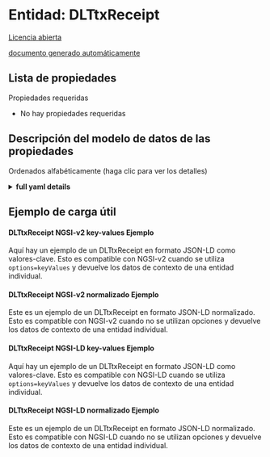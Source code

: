 Entidad: DLTtxReceipt  
=====================  
[Licencia abierta](https://github.com/smart-data-models//dataModel.DistributedLedgerTech/blob/master/DLTtxReceipt/LICENSE.md)  
[documento generado automáticamente](https://docs.google.com/presentation/d/e/2PACX-1vTs-Ng5dIAwkg91oTTUdt8ua7woBXhPnwavZ0FxgR8BsAI_Ek3C5q97Nd94HS8KhP-r_quD4H0fgyt3/pub?start=false&loop=false&delayms=3000#slide=id.gb715ace035_0_60)  

## Lista de propiedades  

Propiedades requeridas  
- No hay propiedades requeridas  ## Descripción del modelo de datos de las propiedades  
Ordenados alfabéticamente (haga clic para ver los detalles)  
<details><summary><strong>full yaml details</strong></summary>    
```yaml  
DLTtxReceipt:    
  description: 'Description of the data model.'    
  properties:    
    TxReceipts:    
      description: 'Transaction Receipt'    
      properties:    
        blockHash:    
          description: 'Property. Model:''https://schema.org/Text''. Hash of the block of the transaction'    
          type: string    
        blockNumber:    
          description: 'Property. Model:''https://schema.org/Number''. Block number of the transaction'    
          minimum: 0    
          type: integer    
        contractAddress:    
          description: 'Property. Model:''https://schema.org/Text''. Contract address created, if the transaction was a contract creation, otherwise null'    
          type: string    
        cumulativeGasUsed:    
          description: 'Property. Model:''https://schema.org/Number''. Total amount of gas used when this transaction was executed in the block'    
          minimum: 0    
          type: integer    
        dltType:    
          description: 'Property. Model:''https://schema.org/Text''. Enum:''eth, iota''. type of DLT used by the transaction'    
          enum:    
            - eth    
            - iota    
          type: string    
        from:    
          description: 'Property. Model:''https://schema.org/Text''. Account Address of the user/service responsible to submit the transaction (address of the msg.sender)'    
          type: string    
        gasUsed:    
          description: 'Property. Model:''https://schema.org/Number''. The amount of gas used by this specific transaction'    
          minimum: 0    
          type: integer    
        keys:    
          description: 'Property. Payload keys used in transaction payload'    
          items:    
            type: string    
          type: array    
        logs:    
          description: 'Property. A log record can be used to describe an event within a smart contract (Ethereum)'    
          properties:    
            blockHash:    
              description: 'Property. Model:''https://schema.org/Text''. Hash of the block where this log was in'    
              type: string    
            blockNumber:    
              description: 'Property. Model:''https://schema.org/Number''. The block number where this log was in. null when its pending. null when its pending log'    
              minimum: 0    
              type: integer    
            data:    
              description: 'Property. Model:''https://schema.org/Text''. Contains one or more 32 Bytes non-indexed arguments of the log'    
              type: string    
            id:    
              description: 'Property. Model:''https://schema.org/Text''. Log id'    
              type: string    
            logAddress:    
              description: 'Property. Model:''https://schema.org/Text''. Address from which this log originated'    
              type: string    
            logIndex:    
              description: 'Property. Model:''https://schema.org/Number''.  Integer of the log index position in the block. null when its pending log'    
              minimum: 0    
              type: integer    
            removed:    
              description: 'Property. Model:''https://schema.org/Boolean''. True when the log was removed, due to a chain reorganization. False if its a valid log'    
              type: boolean    
            topics:    
              description: 'Property. Array of 0 to 4 32 Bytes DATA of indexed log arguments. (In solidity: The first topic is the hash of the signature of the event (e.g. Deposit(address,bytes32,uint256)), except you declared the event with the anonymous specifier.)'    
              items: {}    
              type: array    
            transactionHash:    
              description: 'Property. Model:''https://schema.org/Text''. Hash of the transactions this log was created from. null when its pending log'    
              type: string    
            transactionIndex:    
              description: 'Property. Model:''https://schema.org/Number''.  Integer of the transactions index position log was created from. null when its pending log.'    
              minimum: 0    
              type: integer    
          type: object    
        logsBloom:    
          description: 'Property. Model:''https://schema.org/Text''. 256 Bytes-bloom filter for light clients to quickly retrieve related logs'    
          type: string    
        objectType:    
          description: 'Property. Model:''https://schema.org/Text''. Type of object has been persisted'    
          type: string    
        status:    
          description: 'Property. Model:''https://schema.org/Boolean''. True or False — which informs us if the txn was reverted or not — in this case it was true (0x1)'    
          type: boolean    
        storageType:    
          description: 'Property. Model:''https://schema.org/Text''. Enum:''iota, ipfs, merkletree''. Type of storage used to persist payload'    
          enum:    
            - iota    
            - ipfs    
            - merkletree    
          type: string    
        to:    
          description: 'Property. Model:''https://schema.org/Text''. Account or Contract Address to transaction has been submitted'    
          type: string    
        transactionHash:    
          description: 'Property. Model:''https://schema.org/Text''. Hash of the transaction'    
          type: string    
        transactionIndex:    
          description: 'Property. Model:''https://schema.org/Number''. Integer of the transactions index position in the block'    
          minimum: 0    
          type: integer    
      type: Property    
    address:    
      description: 'The mailing address'    
      properties:    
        addressCountry:    
          description: 'Property. The country. For example, Spain. Model:''https://schema.org/addressCountry'''    
          type: string    
        addressLocality:    
          description: 'Property. The locality in which the street address is, and which is in the region. Model:''https://schema.org/addressLocality'''    
          type: string    
        addressRegion:    
          description: 'Property. The region in which the locality is, and which is in the country. Model:''https://schema.org/addressRegion'''    
          type: string    
        postOfficeBoxNumber:    
          description: 'Property. The post office box number for PO box addresses. For example, 03578. Model:''https://schema.org/postOfficeBoxNumber'''    
          type: string    
        postalCode:    
          description: 'Property. The postal code. For example, 24004. Model:''https://schema.org/https://schema.org/postalCode'''    
          type: string    
        streetAddress:    
          description: 'Property. The street address. Model:''https://schema.org/streetAddress'''    
          type: string    
      type: Property    
      x-ngsi:    
        model: https://schema.org/address    
    alternateName:    
      description: 'An alternative name for this item'    
      type: Property    
    areaServed:    
      description: 'The geographic area where a service or offered item is provided'    
      type: Property    
      x-ngsi:    
        model: https://schema.org/Text    
    dataProvider:    
      description: 'A sequence of characters identifying the provider of the harmonised data entity.'    
      type: Property    
    dateCreated:    
      description: 'Entity creation timestamp. This will usually be allocated by the storage platform.'    
      format: date-time    
      type: Property    
    dateModified:    
      description: 'Timestamp of the last modification of the entity. This will usually be allocated by the storage platform.'    
      format: date-time    
      type: Property    
    description:    
      description: 'A description of this item'    
      type: Property    
    id:    
      anyOf: &dlttxreceipt_-_properties_-_owner_-_items_-_anyof    
        - description: 'Property. Identifier format of any NGSI entity'    
          maxLength: 256    
          minLength: 1    
          pattern: ^[\w\-\.\{\}\$\+\*\[\]`|~^@!,:\\]+$    
          type: string    
        - description: 'Property. Identifier format of any NGSI entity'    
          format: uri    
          type: string    
      description: 'Unique identifier of the entity'    
      type: Property    
    location:    
      $id: https://geojson.org/schema/Geometry.json    
      $schema: "http://json-schema.org/draft-07/schema#"    
      oneOf:    
        - properties:    
            bbox:    
              items:    
                type: number    
              minItems: 4    
              type: array    
            coordinates:    
              items:    
                type: number    
              minItems: 2    
              type: array    
            type:    
              enum:    
                - Point    
              type: string    
          required:    
            - type    
            - coordinates    
          title: 'GeoJSON Point'    
          type: object    
        - properties:    
            bbox:    
              items:    
                type: number    
              minItems: 4    
              type: array    
            coordinates:    
              items:    
                items:    
                  type: number    
                minItems: 2    
                type: array    
              minItems: 2    
              type: array    
            type:    
              enum:    
                - LineString    
              type: string    
          required:    
            - type    
            - coordinates    
          title: 'GeoJSON LineString'    
          type: object    
        - properties:    
            bbox:    
              items:    
                type: number    
              minItems: 4    
              type: array    
            coordinates:    
              items:    
                items:    
                  items:    
                    type: number    
                  minItems: 2    
                  type: array    
                minItems: 4    
                type: array    
              type: array    
            type:    
              enum:    
                - Polygon    
              type: string    
          required:    
            - type    
            - coordinates    
          title: 'GeoJSON Polygon'    
          type: object    
        - properties:    
            bbox:    
              items:    
                type: number    
              minItems: 4    
              type: array    
            coordinates:    
              items:    
                items:    
                  type: number    
                minItems: 2    
                type: array    
              type: array    
            type:    
              enum:    
                - MultiPoint    
              type: string    
          required:    
            - type    
            - coordinates    
          title: 'GeoJSON MultiPoint'    
          type: object    
        - properties:    
            bbox:    
              items:    
                type: number    
              minItems: 4    
              type: array    
            coordinates:    
              items:    
                items:    
                  items:    
                    type: number    
                  minItems: 2    
                  type: array    
                minItems: 2    
                type: array    
              type: array    
            type:    
              enum:    
                - MultiLineString    
              type: string    
          required:    
            - type    
            - coordinates    
          title: 'GeoJSON MultiLineString'    
          type: object    
        - properties:    
            bbox:    
              items:    
                type: number    
              minItems: 4    
              type: array    
            coordinates:    
              items:    
                items:    
                  items:    
                    items:    
                      type: number    
                    minItems: 2    
                    type: array    
                  minItems: 4    
                  type: array    
                type: array    
              type: array    
            type:    
              enum:    
                - MultiPolygon    
              type: string    
          required:    
            - type    
            - coordinates    
          title: 'GeoJSON MultiPolygon'    
          type: object    
      title: 'GeoJSON Geometry'    
    name:    
      description: 'The name of this item.'    
      type: Property    
    owner:    
      description: 'A List containing a JSON encoded sequence of characters referencing the unique Ids of the owner(s)'    
      items:    
        anyOf: *dlttxreceipt_-_properties_-_owner_-_items_-_anyof    
        description: 'Property. Unique identifier of the entity'    
      type: Property    
    refEntity:    
      anyOf:    
        - description: 'Property. Identifier format of any NGSI entity'    
          maxLength: 256    
          minLength: 1    
          pattern: ^[\w\-\.\{\}\$\+\*\[\]`|~^@!,:\\]+$    
          type: string    
        - description: 'Property. Identifier format of any NGSI entity'    
          format: uri    
          type: string    
      description: 'Entity persisted in the DLT'    
      type: Relationship    
      x-ngsi:    
        model: http://schema.org/URL    
    seeAlso:    
      description: 'list of uri pointing to additional resources about the item'    
      oneOf:    
        - items:    
            format: uri    
            type: string    
          minItems: 1    
          type: array    
        - format: uri    
          type: string    
      type: Property    
    source:    
      description: 'A sequence of characters giving the original source of the entity data as a URL. Recommended to be the fully qualified domain name of the source provider, or the URL to the source object.'    
      type: Property    
    type:    
      description: 'NSGI Entity Type. it has to be DLTtxReceipt'    
      enum:    
        - DLTtxReceipt    
      type: Property    
  required: []    
  type: object    
```  
</details>    
## Ejemplo de carga útil  
#### DLTtxReceipt NGSI-v2 key-values Ejemplo  
Aquí hay un ejemplo de un DLTtxReceipt en formato JSON-LD como valores-clave. Esto es compatible con NGSI-v2 cuando se utiliza `options=keyValues` y devuelve los datos de contexto de una entidad individual.  
#### DLTtxReceipt NGSI-v2 normalizado Ejemplo  
Este es un ejemplo de un DLTtxReceipt en formato JSON-LD normalizado. Esto es compatible con NGSI-v2 cuando no se utilizan opciones y devuelve los datos de contexto de una entidad individual.  
#### DLTtxReceipt NGSI-LD key-values Ejemplo  
Aquí hay un ejemplo de un DLTtxReceipt en formato JSON-LD como valores-clave. Esto es compatible con NGSI-LD cuando se utiliza `options=keyValues` y devuelve los datos de contexto de una entidad individual.  
#### DLTtxReceipt NGSI-LD normalizado Ejemplo  
Este es un ejemplo de un DLTtxReceipt en formato JSON-LD normalizado. Esto es compatible con NGSI-LD cuando no se utilizan opciones y devuelve los datos de contexto de una entidad individual.  
